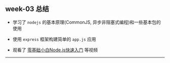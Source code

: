 ## week-03 总结

- 学习了 `nodejs` 的基本原理(CommonJS, 异步非阻塞式编程)和一些基本包的使用

- 使用 `express` 框架构建简单的 `app.js` 应用

- 观看了 [零基础小白Node.js快速入门](https://www.bilibili.com/video/BV1ex411Z7NC) 等视频

---



